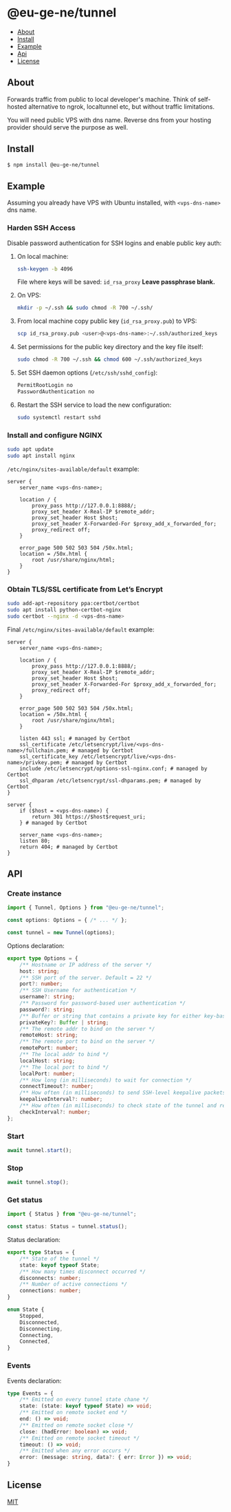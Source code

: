 @eu-ge-ne/tunnel
================

- [About](#About)
- [Install](#Install)
- [Example](#Example)
- [Api](#Api)
- [License](#License)

About
-----

Forwards traffic from public to local developer's machine.
Think of self-hosted alternative to ngrok, localtunnel etc, but without traffic limitations.

You will need public VPS with dns name.
Reverse dns from your hosting provider should serve the purpose as well.

Install
-------

```bash
$ npm install @eu-ge-ne/tunnel
```

Example
-------

Assuming you already have VPS with Ubuntu installed, with `<vps-dns-name>` dns name.

### Harden SSH Access

Disable password authentication for SSH logins and enable public key auth:

1. On local machine:

    ```bash
    ssh-keygen -b 4096
    ```

    File where keys will be saved: `id_rsa_proxy`
    **Leave passphrase blank.**

2. On VPS:

    ```bash
    mkdir -p ~/.ssh && sudo chmod -R 700 ~/.ssh/
    ```

3. From local machine copy public key (`id_rsa_proxy.pub`) to VPS:

    ```bash
    scp id_rsa_proxy.pub <user>@<vps-dns-name>:~/.ssh/authorized_keys
    ```

4. Set permissions for the public key directory and the key file itself:

    ```bash
    sudo chmod -R 700 ~/.ssh && chmod 600 ~/.ssh/authorized_keys
    ```

5. Set SSH daemon options (`/etc/ssh/sshd_config`):

    ```bash
    PermitRootLogin no
    PasswordAuthentication no
    ```

6. Restart the SSH service to load the new configuration:

    ```bash
    sudo systemctl restart sshd
    ```

### Install and configure NGINX

```bash
sudo apt update
sudo apt install nginx
```

`/etc/nginx/sites-available/default` example:

```nginx
server {
    server_name <vps-dns-name>;

    location / {
        proxy_pass http://127.0.0.1:8888/;
        proxy_set_header X-Real-IP $remote_addr;
        proxy_set_header Host $host;
        proxy_set_header X-Forwarded-For $proxy_add_x_forwarded_for;
        proxy_redirect off;
    }

    error_page 500 502 503 504 /50x.html;
    location = /50x.html {
        root /usr/share/nginx/html;
    }
}
```

### Obtain TLS/SSL certificate from Let’s Encrypt

```bash
sudo add-apt-repository ppa:certbot/certbot
sudo apt install python-certbot-nginx
sudo certbot --nginx -d <vps-dns-name>
```

Final `/etc/nginx/sites-available/default` example:

```nginx
server {
    server_name <vps-dns-name>;

    location / {
        proxy_pass http://127.0.0.1:8888/;
        proxy_set_header X-Real-IP $remote_addr;
        proxy_set_header Host $host;
        proxy_set_header X-Forwarded-For $proxy_add_x_forwarded_for;
        proxy_redirect off;
    }

    error_page 500 502 503 504 /50x.html;
    location = /50x.html {
        root /usr/share/nginx/html;
    }

    listen 443 ssl; # managed by Certbot
    ssl_certificate /etc/letsencrypt/live/<vps-dns-name>/fullchain.pem; # managed by Certbot
    ssl_certificate_key /etc/letsencrypt/live/<vps-dns-name>/privkey.pem; # managed by Certbot
    include /etc/letsencrypt/options-ssl-nginx.conf; # managed by Certbot
    ssl_dhparam /etc/letsencrypt/ssl-dhparams.pem; # managed by Certbot
}

server {
    if ($host = <vps-dns-name>) {
        return 301 https://$host$request_uri;
    } # managed by Certbot

    server_name <vps-dns-name>;
    listen 80;
    return 404; # managed by Certbot
}
```

API
---

### Create instance

```typescript
import { Tunnel, Options } from "@eu-ge-ne/tunnel";

const options: Options = { /* ... */ };

const tunnel = new Tunnel(options);
```

Options declaration:

```typescript
export type Options = {
    /** Hostname or IP address of the server */
    host: string;
    /** SSH port of the server. Default = 22 */
    port?: number;
    /** SSH Username for authentication */
    username?: string;
    /** Password for password-based user authentication */
    password?: string;
    /** Buffer or string that contains a private key for either key-based or hostbased user authentication (OpenSSH format) */
    privateKey?: Buffer | string;
    /** The remote addr to bind on the server */
    remoteHost: string;
    /** The remote port to bind on the server */
    remotePort: number;
    /** The local addr to bind */
    localHost: string;
    /** The local port to bind */
    localPort: number;
    /** How long (in milliseconds) to wait for connection */
    connectTimeout?: number;
    /** How often (in milliseconds) to send SSH-level keepalive packets to the server. Set to 0 to disable */
    keepaliveInterval?: number;
    /** How often (in milliseconds) to check state of the tunnel and reconnect if disconnected */
    checkInterval?: number;
};
```

### Start

```typescript
await tunnel.start();
```

### Stop

```typescript
await tunnel.stop();
```

### Get status

```typescript
import { Status } from "@eu-ge-ne/tunnel";

const status: Status = tunnel.status();
```

Status declaration:

```typescript
export type Status = {
    /** State of the tunnel */
    state: keyof typeof State;
    /** How many times disconnect occurred */
    disconnects: number;
    /** Number of active connections */
    connections: number;
}

enum State {
    Stopped,
    Disconnected,
    Disconnecting,
    Connecting,
    Connected,
}
```

### Events

Events declaration:

```typescript
type Events = {
    /** Emitted on every tunnel state chane */
    state: (state: keyof typeof State) => void;
    /** Emitted on remote socket end */
    end: () => void;
    /** Emitted on remote socket close */
    close: (hadError: boolean) => void;
    /** Emitted on remote socket timeout */
    timeout: () => void;
    /** Emitted when any error occurs */
    error: (message: string, data?: { err: Error }) => void;
}
```

License
-------

[MIT](LICENSE)
